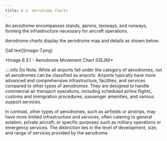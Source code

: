 ```yaml
---
title: 6.3. Aerodrome Charts 
---
```

An aerodrome encompasses stands, aprons, taxiways, and runways, forming the infrastructure necessary for aircraft operations. 

Aerodrome charts display the aerodrome map and details as shown below.
<div className="center-align">
![alt text](image-7.png)
</div>
<div className="center-align">
<p> *Image 6.3.1 - Aerodrome Movement Chart (OEJN)* </p>
</div>
::::info Do Note.
While all airports fall under the category of aerodromes, not all aerodromes can be classified as airports. Airports typically have more advanced and comprehensive infrastructure, facilities, and services compared to other types of aerodromes. They are designed to handle commercial air transport operations, including scheduled airline flights, customs and immigration procedures, passenger amenities, and various support services. 

In contrast, other types of aerodromes, such as airfields or airstrips, may have more limited infrastructure and services, often catering to general aviation, private aircraft, or specific purposes such as military operations or emergency services. The distinction lies in the level of development, size, and range of services provided by the aerodrome.